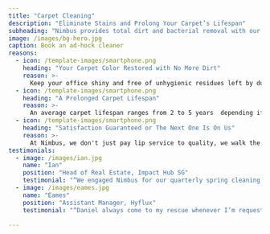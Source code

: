 ```yaml
---
title: "Carpet Cleaning"
description: "Eliminate Stains and Prolong Your Carpet’s Lifespan"
subheading: "Nimbus provides total dirt and bacterial removal with our office carpet care package"
image: /images/bg-hero.jpg
caption: Book an ad-hock cleaner
reasons:
  - icon: /template-images/smartphone.png
    heading: "Your Carpet Color Restored with No More Dirt"
    reason: >-
      Keep your office shiny and free of unhygienic residues left by dust mites in the carpet pile. We use deep water extraction machinery to cut off all the top layer of dirty carpet fur and more importantly, through the extraction process, eliminate all the germs, dirt and dust deep down in your carpet.
  - icon: /template-images/smartphone.png
    heading: "A Prolonged Carpet Lifespan"
    reason: >-
      An average carpet lifespan ranges from 2 to 5 years  depending if your floor convering is a Woven, Needlefelt or a Knotted pile. Regular carpet care every 6 to 12 months can substantially prolong your office carpet’s lifespan.
  - icon: /template-images/smartphone.png
    heading: "Satisfaction Guaranteed or The Next One Is On Us"
    reason: >-
      At Nimbus, we don't just pay lip service to quality, we walk the talk. if you are dissatisfied with our carpet cleaning after the service, we will do a complimentary cleaning for you free of charge with no questions asked.
testimonials:
  - image: /images/ian.jpg
    name: "Ian"
    position: "Head of Real Estate, Impact Hub SG"
    testimonial: "“We engaged Nimbus for our quarterly spring cleaning services. We were impressed by their professionalism and quality equipment! Would definitely recommend.”"
  - image: /images/eames.jpg
    name: "Eames"
    position: "Assistant Manager, Hyflux"
    testimonial: "“Daniel always come to my rescue whenever I’m requesting for an urgent help in spring cleaning services due to various VIP events”"

---
```

